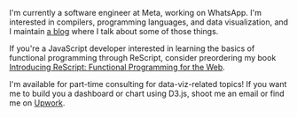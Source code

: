 I'm currently a software engineer at Meta, working on WhatsApp. I'm interested in compilers, programming languages, and data visualization, and I maintain [a blog](https://yangdanny97.github.io) where I talk about some of those things.

If you're a JavaScript developer interested in learning the basics of functional programming through ReScript, consider preordering my book [Introducing ReScript: Functional Programming for the Web](https://www.amazon.com/Introducing-ReScript-Functional-Programming-Applications/dp/1484288874).

I'm available for part-time consulting for data-viz-related topics! If you want me to build you a dashboard or chart using D3.js, shoot me an email or find me on [Upwork](https://www.upwork.com/freelancers/~0135c6f16760131b2c).

